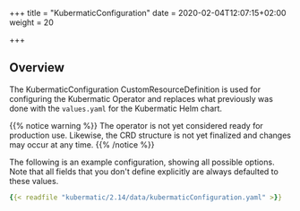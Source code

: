 +++
title = "KubermaticConfiguration"
date = 2020-02-04T12:07:15+02:00
weight = 20

+++

## Overview

The KubermaticConfiguration CustomResourceDefinition is used for configuring the Kubermatic Operator and
replaces what previously was done with the `values.yaml` for the Kubermatic Helm chart.

{{% notice warning %}}
The operator is not yet considered ready for production use. Likewise, the CRD structure is not yet
finalized and changes may occur at any time.
{{% /notice %}}

The following is an example configuration, showing all possible options. Note that all fields that you
don't define explicitly are always defaulted to these values.

```yaml
{{< readfile "kubermatic/2.14/data/kubermaticConfiguration.yaml" >}}
```
